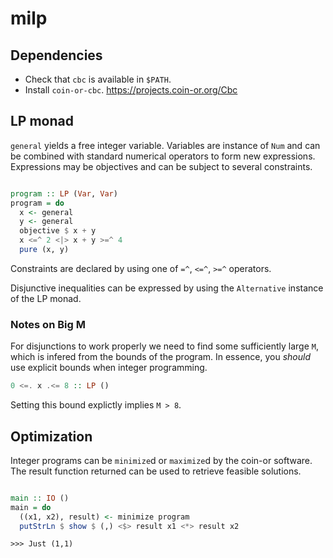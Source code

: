 # milp

## Dependencies

 - Check that `cbc` is available in `$PATH`.
 - Install `coin-or-cbc`. https://projects.coin-or.org/Cbc


## LP monad

`general` yields a free integer variable. Variables are instance of `Num` and can be combined with standard numerical operators to form new expressions. Expressions may be objectives and can be subject to several constraints.

```haskell

program :: LP (Var, Var)
program = do
  x <- general
  y <- general
  objective $ x + y
  x <=^ 2 <|> x + y >=^ 4
  pure (x, y)

```

Constraints are declared by using one of `=^`, `<=^`, `>=^` operators.

Disjunctive inequalities can be expressed by using the `Alternative` instance of the LP monad.

### Notes on Big M

For disjunctions to work properly we need to find some sufficiently large `M`, which is infered from the bounds of the program. In essence, you *should* use explicit bounds when integer programming.

```haskell
0 <=. x .<= 8 :: LP ()
```

Setting this bound explictly implies `M > 8`.


## Optimization

Integer programs can be `minimize`d or `maximize`d by the coin-or software.
The result function returned can be used to retrieve feasible solutions.

```haskell

main :: IO ()
main = do
  ((x1, x2), result) <- minimize program
  putStrLn $ show $ (,) <$> result x1 <*> result x2

```

` >>> Just (1,1) `  
